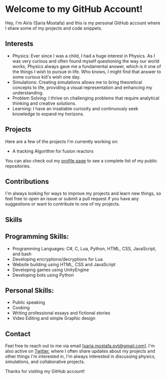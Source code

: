 # Welcome to my GitHub Account!

Hey, I'm Airis (Saria Mostafa) and this is my personal GitHub account where I share some of my projects and code snippets.

## Interests

- Physics: Ever since I was a child, I had a huge interest in Physics. As I was very curious and often found myself questioning the way our world works, Physics always gave me a fundamental answer, which is it one of the things I wish to pursue in life. Who knows, I might find that answer to some curious kid's wish one day.
- Simulations: Creating simulations allows me to bring theoretical concepts to life, providing a visual representation and enhancing my understanding.
- Problem Solving: I thrive on challenging problems that require analytical thinking and creative solutions.
- Learning: I have an insatiable curiosity and continuously seek knowledge to expand my horizons.

## Projects

Here are a few of the projects I'm currently working on:

- A tracking Algorithm for fusion reactors


You can also check out my [profile page](https://github.com/OnlyMeST) to see a complete list of my public repositories.

## Contributions

I'm always looking for ways to improve my projects and learn new things, so feel free to open an issue or submit a pull request if you have any suggestions or want to contribute to one of my projects.

## Skills

## Programming Skills:
- Programming Languages: C#, C, Lua, Python, HTML, CSS, JavaScript, and bash
- Developing encryptions/decryptions for Lua
- Website building using HTML, CSS and JavaScript
- Developing games using UnityEngine
- Developing bots using Python
  
## Personal Skills:
- Public speaking
- Cooking
- Writing professional essays and fictional stories 
- Video Editing and simple Graphic design

## Contact

Feel free to reach out to me via email [saria.mostafa.pvt@gmail.com]. I'm also active on [Twitter](https://twitter.com/OnlyMeST2), where I often share updates about my projects and other things I'm interested in, I'm always interested in discussing physics, simulations, and collaborative projects.

Thanks for visiting my GitHub account!
